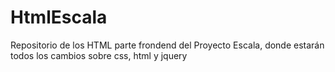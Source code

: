 HtmlEscala
==========

Repositorio de los HTML parte frondend del Proyecto Escala, donde estarán todos los cambios sobre css, html y jquery
